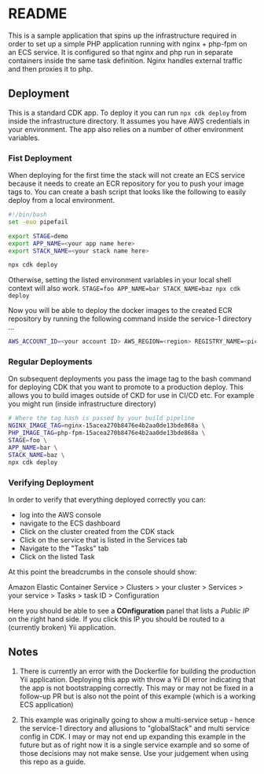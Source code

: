 # README
This is a sample application that spins up the infrastructure required in order to set up a simple PHP application running with nginx + php-fpm on an ECS service. It is configured so that nginx and php run in separate containers inside the same task definition. Nginx handles external traffic and then proxies it to php.

## Deployment
This is a standard CDK app. To deploy it you can run `npx cdk deploy` from inside the infrastructure directory. It assumes you have AWS credentials in your environment. The app also relies on a number of other environment variables.

### Fist Deployment
When deploying for the first time the stack will not create an ECS service because it needs to create an ECR repository for you to push your image tags to. You can create a bash script that looks like the following to easily deploy from a local environment.
```bash
#!/bin/bash
set -euo pipefail

export STAGE=demo
export APP_NAME=<your app name here>
export STACK_NAME=<your stack name here>

npx cdk deploy
```
Otherwise, setting the listed environment variables in your local shell context will also work. `STAGE=foo APP_NAME=bar STACK_NAME=baz npx cdk deploy`


Now you will be able to deploy the docker images to the created ECR repository by running the following command inside the service-1 directory ...
``` bash
AWS_ACCOUNT_ID=<your account ID> AWS_REGION=<region> REGISTRY_NAME=<pick a name> build-images.sh
```

### Regular Deployments
On subsequent deployments you pass the image tag to the bash command for deploying CDK that you want to promote to a production deploy. This allows you to build images outside of CKD for use in CI/CD etc. For example you might run (inside infrastructure directory)

```bash
# Where the tag hash is passed by your build pipeline
NGINX_IMAGE_TAG=nginx-15acea270b8476e4b2aa0de13bde868a \
PHP_IMAGE_TAG=php-fpm-15acea270b8476e4b2aa0de13bde868a \
STAGE=foo \
APP_NAME=bar \
STACK_NAME=baz \
npx cdk deploy 
```

### Verifying Deployment
In order to verify that everything deployed correctly you can:
- log into the AWS console
- navigate to the ECS dashboard
- Click on the cluster created from the CDK stack
- Click on the service that is listed in the Services tab
- Navigate to the "Tasks" tab
- Click on the listed Task

At this point the breadcrumbs in the console should show:

Amazon Elastic Container Service > Clusters > your cluster > Services > your service >  Tasks > task ID > Configuration

Here you should be able to see a **COnfiguration** panel that lists a _Public IP_ on the right hand side. If you click this IP you should be routed to a (currently broken) Yii application.


## Notes
1. There is currently an error with the Dockerfile for building the production Yii application. Deploying this app with throw a Yii DI error indicating that the app is not bootstrapping correctly. This may or may not be fixed in a follow-up PR but is also not the point of this example (which is a working ECS application)


2. This example was originally going to show a multi-service setup - hence the service-1 directory and allusions to "globalStack" and multi service config in CDK. I may or may not end up expanding this example in the future but as of right now it is a single service example and so some of those decisions may not make sense. Use your judgement when using this repo as a guide. 
